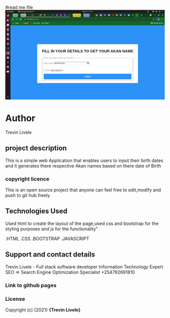 #read me file
![alt text](./img/akan.png)

# Author
Trevin Livele

## project description
This is a simple web Application that enables users to input their birth dates and 
it generates there respective Akan names based on there date of Birth


### copyright licence

This is an open source project that anyone can feel free to edit,modify and push to git hub freely.

## Technologies Used
Used html to create the layout of the page,used css and bootstrap for the styling purposes and js for the
 functionality"


.HTML
.CSS
.BOOTSTRAP
.JAVASCRIPT


## Support and contact details
Trevin Livele - Full stack software developer
Information Technology Expert
SEO => Search Engine Optimization Specialist
+254792691810


### Link to github pages


### License
Copyright (c) {2021} **{Trevin Livele}**
  